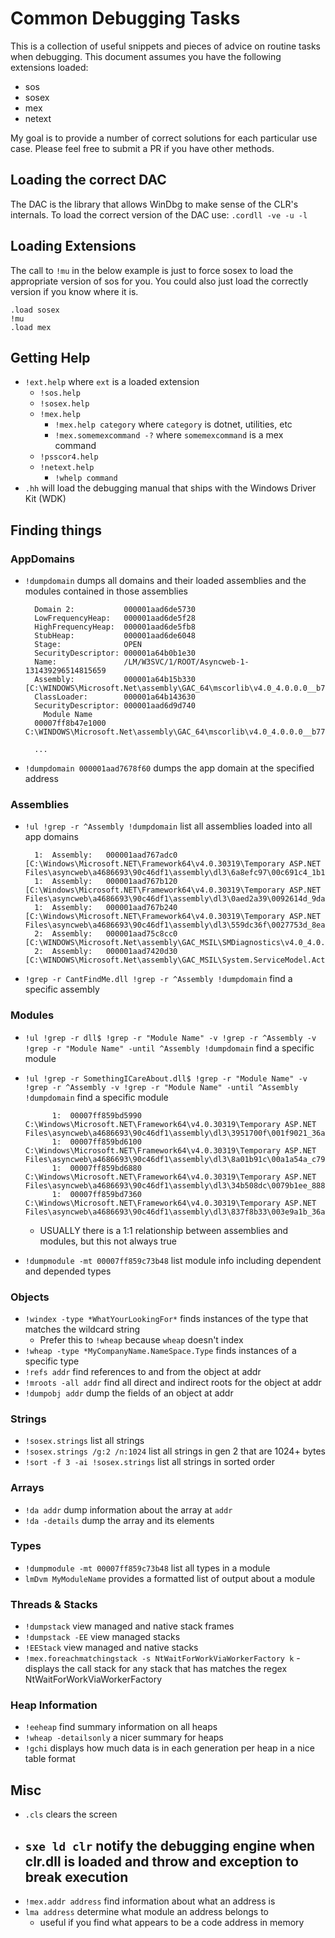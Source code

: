 # Common Debugging Tasks
This is a collection of useful snippets and pieces of advice on routine tasks when debugging. This document assumes you have the following extensions loaded:
 - sos
 - sosex
 - mex
 - netext

My goal is to provide a number of correct solutions for each particular use case. Please feel free to submit a PR if you have other methods.

## Loading the correct DAC
The DAC is the library that allows WinDbg to make sense of the CLR's internals.
To load the correct version of the DAC use: `.cordll -ve -u -l`

## Loading Extensions
The call to `!mu` in the below example is just to force sosex to load the appropriate version of sos for you. You could also just load the correctly version if you know where it is.

    .load sosex
    !mu
    .load mex

## Getting Help
- `!ext.help` where `ext` is a loaded extension
  + `!sos.help`
  + `!sosex.help`
  + `!mex.help`
    + `!mex.help category` where `category` is dotnet, utilities, etc
    + `!mex.somemexcommand -?` where `somemexcommand` is a mex command
  + `!psscor4.help`
  + `!netext.help`
    + `!whelp command` 
- `.hh` will load the debugging manual that ships with the Windows Driver Kit (WDK)
## Finding things
### AppDomains
- `!dumpdomain` dumps all domains and their loaded assemblies and the modules contained in those assemblies

        Domain 2:           000001aad6de5730
        LowFrequencyHeap:   000001aad6de5f28
        HighFrequencyHeap:  000001aad6de5fb8
        StubHeap:           000001aad6de6048
        Stage:              OPEN
        SecurityDescriptor: 000001a64b0b1e30
        Name:               /LM/W3SVC/1/ROOT/Asyncweb-1-131439296514815659
        Assembly:           000001a64b15b330 [C:\WINDOWS\Microsoft.Net\assembly\GAC_64\mscorlib\v4.0_4.0.0.0__b77a5c561934e089\mscorlib.dll]
        ClassLoader:        000001a64b143630
        SecurityDescriptor: 000001aad6d9d740
          Module Name
        00007ff8b47e1000            C:\WINDOWS\Microsoft.Net\assembly\GAC_64\mscorlib\v4.0_4.0.0.0__b77a5c561934e089\mscorlib.dll

        ...

- `!dumpdomain 000001aad7678f60` dumps the app domain at the specified address

### Assemblies
- `!ul !grep -r ^Assembly !dumpdomain` list all assemblies loaded into all app domains

        1:  Assembly:   000001aad767adc0 [C:\Windows\Microsoft.NET\Framework64\v4.0.30319\Temporary ASP.NET Files\asyncweb\a4686693\90c46df1\assembly\dl3\6a8efc97\00c691c4_1b11ce01\Antlr3.Runtime.dll]
        1:  Assembly:   000001aad767b120 [C:\Windows\Microsoft.NET\Framework64\v4.0.30319\Temporary ASP.NET Files\asyncweb\a4686693\90c46df1\assembly\dl3\0aed2a39\0092614d_9dafcf01\Newtonsoft.Json.dll]
        1:  Assembly:   000001aad767b240 [C:\Windows\Microsoft.NET\Framework64\v4.0.30319\Temporary ASP.NET Files\asyncweb\a4686693\90c46df1\assembly\dl3\559dc36f\0027753d_8eaece01\WebGrease.dll]
        2:  Assembly:   000001aad75c8cc0 [C:\WINDOWS\Microsoft.Net\assembly\GAC_MSIL\SMDiagnostics\v4.0_4.0.0.0__b77a5c561934e089\SMDiagnostics.dll]
        2:  Assembly:   000001aad7420d30 [C:\WINDOWS\Microsoft.Net\assembly\GAC_MSIL\System.ServiceModel.Activities\v4.0_4.0.0.0__31bf3856ad364e35\System.ServiceModel.Activities.dll]

- `!grep -r CantFindMe.dll !grep -r ^Assembly !dumpdomain` find a specific assembly

### Modules
- `!ul !grep -r dll$ !grep -r "Module Name" -v !grep -r ^Assembly -v !grep -r "Module Name" -until ^Assembly !dumpdomain` find a specific module
- `!ul !grep -r SomethingICareAbout.dll$ !grep -r "Module Name" -v !grep -r ^Assembly -v !grep -r "Module Name" -until ^Assembly !dumpdomain` find a specific module


            1:  00007ff859bd5990            C:\Windows\Microsoft.NET\Framework64\v4.0.30319\Temporary ASP.NET Files\asyncweb\a4686693\90c46df1\assembly\dl3\3951700f\001f9021_36abce01\Microsoft.ScriptManager.WebForms.dll
            1:  00007ff859bd6100            C:\Windows\Microsoft.NET\Framework64\v4.0.30319\Temporary ASP.NET Files\asyncweb\a4686693\90c46df1\assembly\dl3\8a01b91c\00a1a54a_c79fce01\AspNet.ScriptManager.bootstrap.dll
            1:  00007ff859bd6880            C:\Windows\Microsoft.NET\Framework64\v4.0.30319\Temporary ASP.NET Files\asyncweb\a4686693\90c46df1\assembly\dl3\34b508dc\0079b1ee_888dce01\Microsoft.AspNet.FriendlyUrls.dll
            1:  00007ff859bd7360            C:\Windows\Microsoft.NET\Framework64\v4.0.30319\Temporary ASP.NET Files\asyncweb\a4686693\90c46df1\assembly\dl3\837f8b33\003e9a1b_36abce01\Microsoft.ScriptManager.MSAjax.dll

    + USUALLY there is a 1:1 relationship between assemblies and modules, but this not always true
- `!dumpmodule -mt 00007ff859c73b48` list module info including dependent and depended types  
  
### Objects
- `!windex -type *WhatYourLookingFor*` finds instances of the type that matches the wildcard string
  - Prefer this to `!wheap` because `wheap` doesn't index
- `!wheap -type *MyCompanyName.NameSpace.Type` finds instances of a specific type
- `!refs addr` find references to and from the object at addr
- `!mroots -all addr` find all direct and indirect roots for the object at addr
- `!dumpobj addr` dump the fields of an object at addr 

### Strings
- `!sosex.strings` list all strings
- `!sosex.strings /g:2 /n:1024` list all strings in gen 2 that are 1024+ bytes
- `!sort -f 3 -ai !sosex.strings` list all strings in sorted order

### Arrays
- `!da addr` dump information about the array at `addr`
- `!da -details` dump the array and its elements 

### Types 
- `!dumpmodule -mt 00007ff859c73b48` list all types in a module
- `lmDvm MyModuleName` provides a formatted list of output about a module 

### Threads & Stacks
- `!dumpstack` view managed and native stack frames
- `!dumpstack -EE` view managed stacks
- `!EEStack` view managed and native stacks
- `!mex.foreachmatchingstack -s NtWaitForWorkViaWorkerFactory k` - displays the call stack for any stack that has matches the regex NtWaitForWorkViaWorkerFactory



### Heap Information
- `!eeheap` find summary information on all heaps
- `!wheap -detailsonly` a nicer summary for heaps
- `!gchi` displays how much data is in each generation per heap in a nice table format
## Misc
- `.cls` clears the screen
- `sxe ld clr` notify the debugging engine when clr.dll is loaded and throw and exception to break execution
  - 
- `!mex.addr address` find information about what an address is
- `lma address` determine what module an address belongs to
  - useful if you find what appears to be a code address in memory

